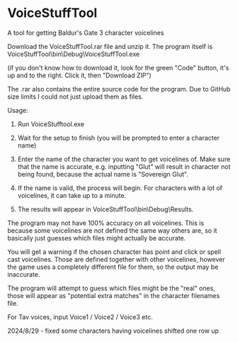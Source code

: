# VoiceStuffTool
A tool for getting Baldur's Gate 3 character voicelines


Download the VoiceStuffTool.rar file and unzip it. The program itself is VoiceStuffTool\bin\Debug\VoiceStuffTool.exe

(if you don't know how to download it, look for the green "Code" button, it's up and to the right. Click it, then "Download ZIP")

The .rar also contains the entire source code for the program. Due to GitHub size limits I could not just upload them as files.

Usage:

1. Run VoiceStufftool.exe

2. Wait for the setup to finish (you will be prompted to enter a character name)

3. Enter the name of the character you want to get voicelines of. Make sure that the name is accurate, e.g. inputting "Glut" will result in character not being found, because the actual name is "Sovereign Glut".

4. If the name is valid, the process will begin. For characters with a lot of voicelines, it can take up to a minute.

5. The results will appear in VoiceStuffTool\bin\Debug\Results.


The program may not have 100% accuracy on all voicelines. This is because some voicelines are not defined the same way others are, so it basically just guesses which files might actually be accurate.

You will get a warning if the chosen character has point and click or spell cast voicelines. Those are defined together with other voicelines, however the game uses a completely different file for them, so the output may be inaccurate.

The program will attempt to guess which files might be the "real" ones, those will appear as "potential extra matches" in the character filenames file.


For Tav voices, input Voice1 / Voice2 / Voice3 etc.



2024/8/29 - fixed some characters having voicelines shifted one row up
